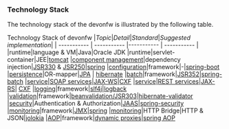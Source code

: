 

### Technology Stack

The technology stack of the devonfw is illustrated by the following table.

Technology Stack of devonfw
|*Topic*|*Detail*|*Standard*|*Suggested implementation*|
| ----------- | ----------- |----------- | ----------- |
|runtime|language &amp; VM|Java|Oracle JDK
|runtime|servlet-container|JEE|[tomcat](http://tomcat.apache.org/)
|[component management](https://github.com/devonfw/devon4j/blob/master/documentation/guide-dependency-injection.asciidoc)|dependency injection|[JSR330](https://jcp.org/en/jsr/detail?id=330) &amp; [JSR250](https://jcp.org/en/jsr/detail?id=250)|[spring](http://spring.io/)
|[configuration](https://github.com/devonfw/devon4j/blob/master/documentation/guide-configuration.asciidoc)|framework|-|[spring-boot](http://projects.spring.io/spring-boot/)
|[persistence](https://github.com/devonfw/devon4j/blob/master/documentation/guide-dataaccess-layer.asciidoc)|OR-mapper|[JPA](http://www.oracle.com/technetwork/java/javaee/tech/persistence-jsp-140049.html) | [hibernate](http://hibernate.org/orm/)
|[batch](https://github.com/devonfw/devon4j/blob/master/documentation/guide-batch-layer.asciidoc)|framework|[JSR352](https://jcp.org/en/jsr/detail?id=352)|[spring-batch](http://projects.spring.io/spring-batch/)
|[service](https://github.com/devonfw/devon4j/blob/master/documentation/guide-service-layer.asciidoc)|[SOAP services](https://github.com/devonfw/devon4j/blob/master/documentation/guide-service-layer.asciidoc#soap)|[JAX-WS](https://jcp.org/en/jsr/detail?id=224)|[CXF](http://cxf.apache.org/)
|[service](https://github.com/devonfw/devon4j/blob/master/documentation/guide-service-layer.asciidoc)|[REST services](https://github.com/devonfw/devon4j/blob/master/documentation/guide-service-layer.asciidoc#rest)|[JAX-RS](https://jax-rs-spec.java.net/)| [CXF](http://cxf.apache.org/)
|[logging](https://github.com/devonfw/devon4j/blob/master/documentation/guide-logging.asciidoc)|framework|[slf4j](http://www.slf4j.org/)|[logback](http://logback.qos.ch/)
|[validation](https://github.com/devonfw/devon4j/blob/master/documentation/guide-validation.asciidoc)|framework|[beanvalidation/JSR303](http://beanvalidation.org/)|[hibernate-validator](http://hibernate.org/validator/)
|[security](https://github.com/devonfw/devon4j/blob/master/documentation/guide-security.asciidoc)|Authentication &amp; Authorization|[JAAS](http://www.oracle.com/technetwork/java/javase/jaas/index.html)|[spring-security](http://projects.spring.io/spring-security/)
|[monitoring](https://github.com/devonfw/devon4j/blob/master/documentation/guide-monitoring.asciidoc)|framework|[JMX](http://www.oracle.com/technetwork/java/javase/tech/javamanagement-140525.html)|[spring](http://spring.io/)
|[monitoring](https://github.com/devonfw/devon4j/blob/master/documentation/guide-monitoring.asciidoc)|HTTP Bridge|HTTP &amp; JSON|[jolokia](http://www.jolokia.org)
|[AOP](https://github.com/devonfw/devon4j/blob/master/documentation/guide-aop.asciidoc)|framework|[dynamic proxies](http://docs.oracle.com/javase/7/docs/api/java/lang/reflect/Proxy.html)|[spring AOP](http://docs.spring.io/autorepo/docs/spring/3.0.6.RELEASE/spring-framework-reference/html/aop.html)



